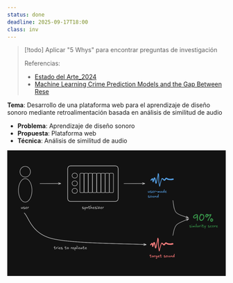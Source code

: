 ```yaml
---
status: done
deadline: 2025-09-17T18:00
class: inv
---
```

> [!todo]
> Aplicar "5 Whys" para encontrar preguntas de investigación
> 
> Referencias:
> - [Estado del Arte_2024](../../source-material/lectures/pdf/Estado%20del%20Arte_2024.pdf)
> - [Machine Learning Crime Prediction Models and the Gap Between Rese](pdf/Machine%20Learning%20Crime%20Prediction%20Models%20and%20the%20Gap%20Between%20Rese.pdf)

**Tema**: Desarrollo de una plataforma web para el aprendizaje de diseño sonoro mediante retroalimentación basada en análisis de similitud de audio

- **Problema**: Aprendizaje de diseño sonoro
- **Propuesta**: Plataforma web
- **Técnica**: Análisis de similitud de audio

![](../../utilities/attachments/Pasted%20image%2020250910220409.png)
